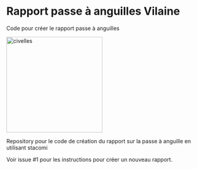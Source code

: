 # Rapport passe à anguilles Vilaine

  Code pour créer le rapport passe à anguilles

<img src="/image/civelles_bac" alt="civelles" width="250"/>

Repository pour le code de création du rapport sur la passe à anguille en utilisant stacomi

Voir issue #1 pour les instructions pour créer un nouveau rapport.
